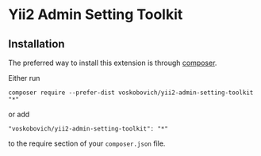 Yii2 Admin Setting Toolkit
================================

Installation
------------

The preferred way to install this extension is through [composer](http://getcomposer.org/download/).

Either run

```
composer require --prefer-dist voskobovich/yii2-admin-setting-toolkit "*"
```

or add

```
"voskobovich/yii2-admin-setting-toolkit": "*"
```

to the require section of your `composer.json` file.